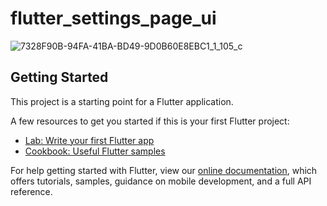 # flutter_settings_page_ui

![7328F90B-94FA-41BA-BD49-9D0B60E8EBC1_1_105_c](https://user-images.githubusercontent.com/73986840/119252496-91a0b500-bbe7-11eb-8a09-12690632faf8.jpeg)

## Getting Started

This project is a starting point for a Flutter application.

A few resources to get you started if this is your first Flutter project:

- [Lab: Write your first Flutter app](https://flutter.dev/docs/get-started/codelab)
- [Cookbook: Useful Flutter samples](https://flutter.dev/docs/cookbook)

For help getting started with Flutter, view our
[online documentation](https://flutter.dev/docs), which offers tutorials,
samples, guidance on mobile development, and a full API reference.
